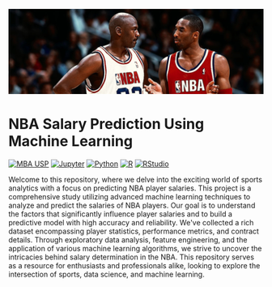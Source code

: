 ![header](https://github.com/sakovitz/nba_salary/blob/main/misc/nba_header.jfif)

NBA Salary Prediction Using Machine Learning
============================================
[![MBA USP](https://img.shields.io/badge/MBA-USP-blue)](https://mbauspesalq.com/)
[![Jupyter](https://img.shields.io/badge/Jupyter-notebook-c93810)](https://jupyter.org/)
[![Python](https://img.shields.io/badge/Python-3.11.3-f7bb05)](https://www.python.org/)
[![R](https://img.shields.io/badge/R-4.3.1-f7bb05)](https://www.r-project.org/)
[![RStudio](https://img.shields.io/badge/RStudio-2023.06.1-f7bb05)](https://posit.co/download/rstudio-desktop/)

Welcome to this repository, where we delve into the exciting world of sports analytics with a focus on predicting NBA player salaries. This project is a comprehensive study utilizing advanced machine learning techniques to analyze and predict the salaries of NBA players. Our goal is to understand the factors that significantly influence player salaries and to build a predictive model with high accuracy and reliability. We've collected a rich dataset encompassing player statistics, performance metrics, and contract details. Through exploratory data analysis, feature engineering, and the application of various machine learning algorithms, we strive to uncover the intricacies behind salary determination in the NBA. This repository serves as a resource for enthusiasts and professionals alike, looking to explore the intersection of sports, data science, and machine learning.
